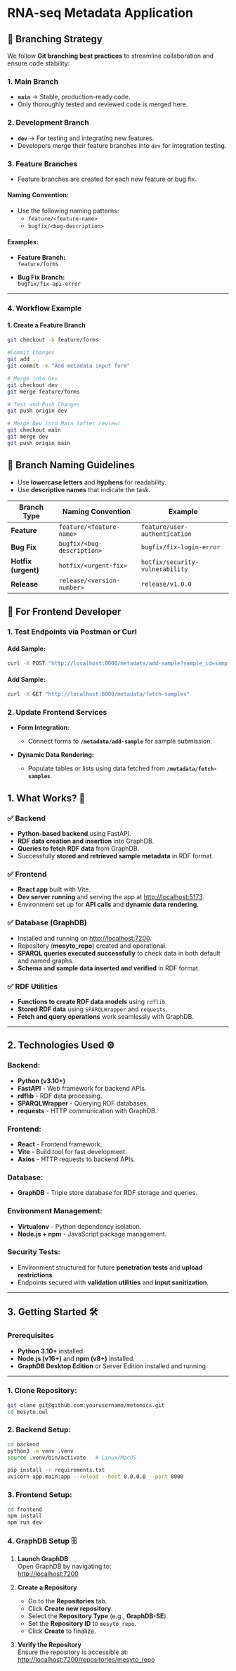 # RNA-seq Metadata Application

## 🌳 Branching Strategy

We follow **Git branching best practices** to streamline collaboration and ensure code stability:

### **1. Main Branch**
- **`main`** → Stable, production-ready code.  
- Only thoroughly tested and reviewed code is merged here.  

### **2. Development Branch**
- **`dev`** → For testing and integrating new features.  
- Developers merge their feature branches into `dev` for integration testing.  

### **3. Feature Branches**

- Feature branches are created for each new feature or bug fix.  

#### **Naming Convention:**

- Use the following naming patterns:  
  - `feature/<feature-name>`  
  - `bugfix/<bug-description>`  

#### **Examples:**

- **Feature Branch:**  
  `feature/forms`  

- **Bug Fix Branch:**  
  `bugfix/fix-api-error`

---

### **4. Workflow Example**

#### **1. Create a Feature Branch**  
```bash
git checkout -b feature/forms

#Commit Changes
git add .
git commit -m "Add metadata input form"

# Merge into Dev
git checkout dev
git merge feature/forms

# Test and Push Changes
git push origin dev

# Merge Dev into Main (after review)
git checkout main
git merge dev
git push origin main
```
## 🚀 Branch Naming Guidelines

- Use **lowercase letters** and **hyphens** for readability.  
- Use **descriptive names** that indicate the task.  

| **Branch Type**     | **Naming Convention**      | **Example**                     |
|---------------------|----------------------------|---------------------------------|
| **Feature**         | `feature/<feature-name>`   | `feature/user-authentication`   |
| **Bug Fix**         | `bugfix/<bug-description>` | `bugfix/fix-login-error`        |
| **Hotfix (urgent)** | `hotfix/<urgent-fix>`      | `hotfix/security-vulnerability` |
| **Release**         | `release/<version-number>` | `release/v1.0.0`                |



## 🚀 For Frontend Developer

### **1. Test Endpoints via Postman or Curl**

#### **Add Sample:**
```bash
curl -X POST "http://localhost:8000/metadata/add-sample?sample_id=sample123&name=RNA+Sample&organism=Homo+sapiens&library_type=Paired-End"
```
#### **Add Sample:**
```bash
curl -X GET "http://localhost:8000/metadata/fetch-samples"
```
### **2. Update Frontend Services**

- **Form Integration:**
  - Connect forms to **`/metadata/add-sample`** for sample submission.

- **Dynamic Data Rendering:**
  - Populate tables or lists using data fetched from **`/metadata/fetch-samples`**.












## 1. What Works? 🚀

### ✅ **Backend**  
- **Python-based backend** using FastAPI.  
- **RDF data creation and insertion** into GraphDB.  
- **Queries to fetch RDF data** from GraphDB.  
- Successfully **stored and retrieved sample metadata** in RDF format.  

### ✅ **Frontend**  
- **React app** built with Vite.  
- **Dev server running** and serving the app at [http://localhost:5173](http://localhost:5173).  
- Environment set up for **API calls** and **dynamic data rendering**.  

### ✅ **Database (GraphDB)**  
- Installed and running on [http://localhost:7200](http://localhost:7200).  
- Repository (**mesyto_repo**) created and operational.  
- **SPARQL queries executed successfully** to check data in both default and named graphs.  
- **Schema and sample data inserted and verified** in RDF format.  

### ✅ **RDF Utilities**  
- **Functions to create RDF data models** using `rdflib`.  
- **Stored RDF data** using `SPARQLWrapper` and `requests`.  
- **Fetch and query operations** work seamlessly with GraphDB.  

---

## 2. Technologies Used ⚙️

### **Backend:**  
- **Python (v3.10+)**  
- **FastAPI** - Web framework for backend APIs.  
- **rdflib** - RDF data processing.  
- **SPARQLWrapper** - Querying RDF databases.  
- **requests** - HTTP communication with GraphDB.  

### **Frontend:**  
- **React** - Frontend framework.  
- **Vite** - Build tool for fast development.  
- **Axios** - HTTP requests to backend APIs.  

### **Database:**  
- **GraphDB** - Triple store database for RDF storage and queries.  

### **Environment Management:**  
- **Virtualenv** - Python dependency isolation.  
- **Node.js + npm** - JavaScript package management.  

### **Security Tests:**  
- Environment structured for future **penetration tests** and **upload restrictions**.  
- Endpoints secured with **validation utilities** and **input sanitization**.  

---

## 3. Getting Started 🛠️

### **Prerequisites**
- **Python 3.10+** installed.  
- **Node.js (v16+)** and **npm (v8+)** installed.  
- **GraphDB Desktop Edition** or Server Edition installed and running.  

---

### **1. Clone Repository:**
```bash
git clone git@github.com:yourusername/metomics.git
cd mesyto.owl
```

### **2. Backend Setup:**
```bash
cd backend
python3 -m venv .venv
source .venv/bin/activate   # Linux/MacOS

pip install -r requirements.txt
uvicorn app.main:app --reload --host 0.0.0.0 --port 8000
```

### **3. Frontend Setup:**
```bash
cd frontend
npm install
npm run dev
```

### 4. GraphDB Setup 🗄️

1. **Launch GraphDB**  
   Open GraphDB by navigating to:  
   [http://localhost:7200](http://localhost:7200)

2. **Create a Repository**  
   - Go to the **Repositories** tab.  
   - Click **Create new repository**.  
   - Select the **Repository Type** (e.g., **GraphDB-SE**).  
   - Set the **Repository ID** to `mesyto_repo`.  
   - Click **Create** to finalize.

3. **Verify the Repository**  
   Ensure the repository is accessible at:  
   [http://localhost:7200/repositories/mesyto_repo](http://localhost:7200/repositories/mesyto_repo)

